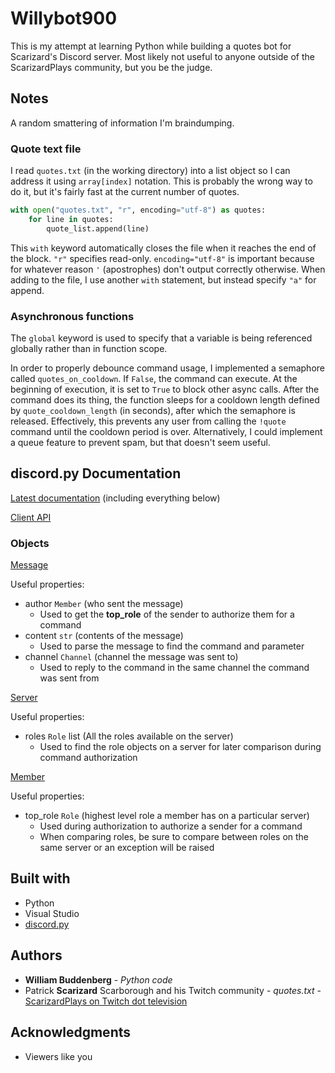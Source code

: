 # Willybot900

This is my attempt at learning Python while building a quotes bot for Scarizard's Discord server.
Most likely not useful to anyone outside of the ScarizardPlays community, but you be the judge.

## Notes

A random smattering of information I'm braindumping.

### Quote text file
I read `quotes.txt` (in the working directory) into a list object so I can address it using `array[index]` notation.
This is probably the wrong way to do it, but it's fairly fast at the current number of quotes.

```python
with open("quotes.txt", "r", encoding="utf-8") as quotes:
    for line in quotes:
        quote_list.append(line)
```

This `with` keyword automatically closes the file when it reaches the end of the block. `"r"` specifies read-only. `encoding="utf-8"` is important
because for whatever reason `'` (apostrophes) don't output correctly otherwise.  When adding to the file, I use another `with` statement, but instead
specify `"a"` for append.

### Asynchronous functions

The `global` keyword is used to specify that a variable is being referenced globally rather than in function scope.

In order to properly debounce command usage, I implemented a semaphore called `quotes_on_cooldown`.  If `False`, the command can
execute.  At the beginning of execution, it is set to `True` to block other async calls.  After the command does its thing, the function sleeps
for a cooldown length defined by `quote_cooldown_length` (in seconds), after which the semaphore is released.  Effectively, this prevents any user
from calling the `!quote` command until the cooldown period is over.  Alternatively, I could implement a queue feature to prevent spam, but that doesn't
seem useful.

## discord.py Documentation

[Latest documentation](https://discordpy.readthedocs.io/en/latest/)
 (including everything below)

[Client API](https://discordpy.readthedocs.io/en/latest/api.html#client)

### Objects
[Message](https://discordpy.readthedocs.io/en/latest/api.html#message)

Useful properties:
* author `Member` (who sent the message)
    - Used to get the **top_role** of the sender to authorize them for a command
* content `str` (contents of the message)
    - Used to parse the message to find the command and parameter
* channel `Channel` (channel the message was sent to)
    - Used to reply to the command in the same channel the command was sent from

[Server](https://discordpy.readthedocs.io/en/latest/api.html#server)

Useful properties:
* roles `Role` list (All the roles available on the server)
    - Used to find the role objects on a server for later comparison during command authorization

[Member](https://discordpy.readthedocs.io/en/latest/api.html#member)

Useful properties:
* top_role `Role` (highest level role a member has on a particular server)
    - Used during authorization to authorize a sender for a command
    - When comparing roles, be sure to compare between roles on the same server or an exception will be raised

## Built with
* Python
* Visual Studio
* [discord.py](https://github.com/Rapptz/discord.py)

## Authors
* **William Buddenberg** - *Python code*
* Patrick **Scarizard** Scarborough and his Twitch community - *quotes.txt* - [ScarizardPlays on Twitch dot television](https://www.twitch.tv/scarizardplays)

## Acknowledgments
* Viewers like you
